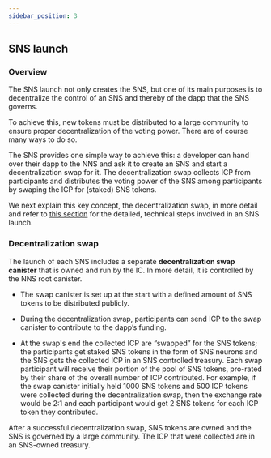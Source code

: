 ```yaml
---
sidebar_position: 3
---
```

## SNS launch

### Overview
The SNS launch not only creates the SNS, but one of its main purposes is to
decentralize the control of an SNS and thereby of the dapp that the SNS governs.

To achieve this, new tokens must be distributed to a large community to ensure
proper decentralization of the voting power. There are of course many ways to do so.

The SNS provides one simple way to achieve this: a developer can hand over their dapp
to the NNS and ask it to create an SNS and start a decentralization swap for it.
The decentralization swap collects ICP from participants and distributes the voting
power of the SNS among participants by swaping the ICP for (staked) SNS tokens.

We next explain this key concept, the decentralization swap, in more detail and refer to
[this section](../launching/launch-summary.md) for the detailed, technical steps involved
in an SNS launch.

### Decentralization swap

The launch of each SNS includes a separate **decentralization swap canister** that
is owned and run by the IC.
In more detail, it is controlled by the NNS root canister.

* The swap canister is set up at the start with a defined amount of SNS tokens to be
  distributed publicly.

* During the decentralization swap, participants can send ICP to the swap canister
  to contribute to the dapp’s funding.

* At the swap's end the collected ICP are “swapped” for the SNS tokens; the
  participants get staked SNS tokens in the form of SNS neurons and the SNS gets the
  collected ICP in an SNS controlled treasury. Each swap participant will receive their portion of the pool of SNS
  tokens, pro-rated by their share of the overall number of ICP contributed.
  For example, if the swap canister initially held 1000 SNS tokens and 500 ICP tokens
  were collected during the decentralization swap, then the exchange rate would be 2:1
  and each participant would get 2 SNS tokens for each ICP token they contributed.

After a successful decentralization swap, SNS tokens are owned and the SNS is governed
by a large community.
The ICP that were collected are in an SNS-owned treasury.
